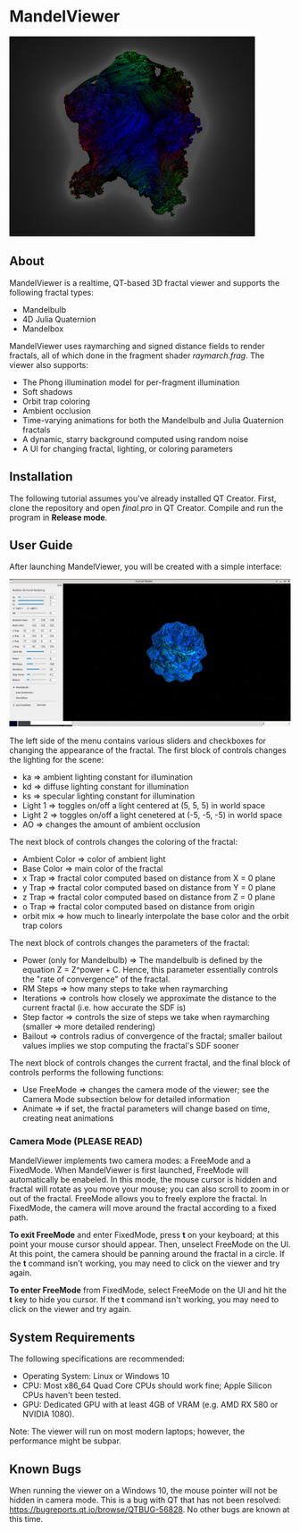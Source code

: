 # MandelViewer
![Fractal](https://github.com/Rostifar/cs1230-final-project/blob/master/logo.png?raw=true)

## About 
MandelViewer is a realtime, QT-based 3D fractal viewer and supports the following fractal types: 
* Mandelbulb 
* 4D Julia Quaternion 
* Mandelbox 

MandelViewer uses raymarching and signed distance fields to render fractals, all of which 
done in the fragment shader *raymarch.frag*. The viewer also supports: 
* The Phong illumination model for per-fragment illumination  
* Soft shadows 
* Orbit trap coloring 
* Ambient occlusion 
* Time-varying animations for both the Mandelbulb and Julia Quaternion fractals 
* A dynamic, starry background computed using random noise 
* A UI for changing fractal, lighting, or coloring parameters 

## Installation 
The following tutorial assumes you've already installed QT Creator. First, clone the repository and open 
*final.pro* in QT Creator. Compile and run the program in **Release mode**.

## User Guide 
After launching MandelViewer, you will be created with a simple interface: 

![Menu](https://github.com/Rostifar/cs1230-final-project/blob/master/menu.png?raw=true)

The left side of the menu contains various sliders and checkboxes for changing the appearance of 
the fractal. The first block of controls changes the lighting for the scene: 
* ka => ambient lighting constant for illumination 
* kd => diffuse lighting constant for illumination 
* ks => specular lighting constant for illumination 
* Light 1 => toggles on/off a light centered at (5, 5, 5) in world space 
* Light 2 => toggles on/off a light cenetered at (-5, -5, -5) in world space 
* AO => changes the amount of ambient occlusion 

The next block of controls changes the coloring of the fractal: 
* Ambient Color => color of ambient light 
* Base Color => main color of the fractal 
* x Trap => fractal color computed based on distance from X = 0 plane 
* y Trap => fractal color computed based on distance from Y = 0 plane 
* z Trap => fractal color computed based on distance from Z = 0 plane 
* o Trap => fractal color computed based on distance from origin 
* orbit mix => how much to linearly interpolate the base color and the orbit trap colors 

The next block of controls changes the parameters of the fractal:
* Power (only for Mandelbulb) => The mandelbulb is defined by the equation Z = Z^power + C. Hence, 
                                 this parameter essentially controls the "rate of convergence" of 
                                 the fractal. 
* RM Steps => how many steps to take when raymarching 
* Iterations => controls how closely we approximate the distance to the current fractal (i.e. how 
                accurate the SDF is)
* Step factor => controls the size of steps we take when raymarching (smaller => more detailed rendering)
* Bailout => controls radius of convergence of the fractal; smaller bailout values implies we 
             stop computing the fractal's SDF sooner 

The next block of controls changes the current fractal, and the final block of controls performs the 
following functions: 

* Use FreeMode => changes the camera mode of the viewer; see the Camera Mode subsection below for 
                  detailed information
* Animate => if set, the fractal parameters will change based on time, creating neat animations 


### Camera Mode (PLEASE READ)
MandelViewer implements two camera modes: a FreeMode and a FixedMode. When MandelViewer is first 
launched, FreeMode will automatically be enabeled. In this mode, the mouse cursor is hidden and 
fractal will rotate as you move your mouse; you can also scroll to zoom in or out of the fractal. 
FreeMode allows you to freely explore the fractal. In FixedMode, the camera will move around 
the fractal according to a fixed path. 

**To exit FreeMode** and enter FixedMode, press **t** on your keyboard; at this point your mouse cursor should appear. Then, unselect FreeMode on the UI. At this point, the camera should be panning around the fractal in a circle. If the **t** command isn't working, you may need to click on the viewer and try again. 

**To enter FreeMode** from FixedMode, select FreeMode on the UI and hit the **t** key to hide you cursor. 
If the **t** command isn't working, you may need to click on the viewer and try again. 

## System Requirements 
The following specifications are recommended: 
* Operating System: Linux or Windows 10
* CPU: Most x86_64 Quad Core CPUs should work fine; Apple Silicon CPUs haven't been tested. 
* GPU: Dedicated GPU with at least 4GB of VRAM (e.g. AMD RX 580 or NVIDIA 1080). 

Note: The viewer will run on most modern laptops; however, the performance might be subpar.  

## Known Bugs 
When running the viewer on a Windows 10, the mouse pointer will not be hidden in camera mode. 
This is a bug with QT that has not been resolved: https://bugreports.qt.io/browse/QTBUG-56828. 
No other bugs are known at this time. 



